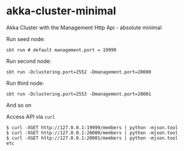 # akka-cluster-minimal

Akka Cluster with the Management Http Api - absolute minimal

Run seed node:

```
sbt run # default management.port = 19999
```

Run second node:

```
sbt run -Dclustering.port=2552 -Dmanagement.port=20000
```

Run third node:

```
sbt run -Dclustering.port=2553 -Dmanagement.port=20001
```

And so on

Access API via ```curl```

```
$ curl -XGET http://127.0.0.1:19999/members | python -mjson.tool
$ curl -XGET http://127.0.0.1:20000/members | python -mjson.tool
$ curl -XGET http://127.0.0.1:20001/members | python -mjson.tool 
etc
```